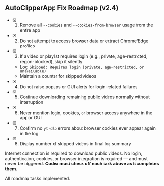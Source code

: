 ## AutoClipperApp Fix Roadmap (v2.4)
- [x] 1. Remove all `--cookies` and `--cookies-from-browser` usage from the entire app
- [x] 2. Do not attempt to access browser data or extract Chrome/Edge profiles
- [x] 3. If a video or playlist requires login (e.g., private, age-restricted, region-blocked), skip it silently
  - Log: `Skipped: Requires login (private, age-restricted, or unavailable)`
  - Maintain a counter for skipped videos
- [x] 4. Do not raise popups or GUI alerts for login-related failures
- [x] 5. Continue downloading remaining public videos normally without interruption
- [x] 6. Never mention login, cookies, or browser access anywhere in the app or GUI
- [x] 7. Confirm no `yt-dlp` errors about browser cookies ever appear again in the log
- [x] 8. Display number of skipped videos in final log summary

Internet connection is required to download public videos.
No login, authentication, cookies, or browser integration is required — and must never be triggered.
**Codex must check off each task above as it completes them.**

All roadmap tasks implemented.
